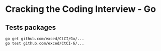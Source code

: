 # Cracking the Coding Interview - Go

## Tests packages
```bash
go get github.com/exced/CtCI/Go/...
go test github.com/exced/CtCI-6/...
```